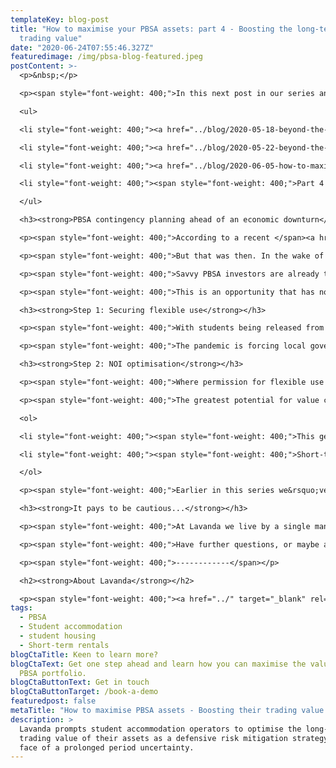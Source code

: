 ```yaml
---
templateKey: blog-post
title: "How to maximise your PBSA assets: part 4 - Boosting the long-term
  trading value"
date: "2020-06-24T07:55:46.327Z"
featuredimage: /img/pbsa-blog-featured.jpeg
postContent: >-
  <p>&nbsp;</p>

  <p><span style="font-weight: 400;">In this next post in our series analysing the challenges and opportunities facing PBSA landlords, we take a look at defensive strategies to optimise the long-term trading value of student housing assets.</span></p>

  <ul>

  <li style="font-weight: 400;"><a href="../blog/2020-05-18-beyond-the-pandemic-how-to-maximise-your-pbsa-assets/"><span style="font-weight: 400;">Part 1 - Maximising the summer period for PBSA assets</span></a></li>

  <li style="font-weight: 400;"><a href="../blog/2020-05-22-beyond-the-pandemic-how-to-maximise-your-pbsa-assets/"><span style="font-weight: 400;">Part 2 - Filling available PBSA units during term time</span></a><span style="font-weight: 400;">&nbsp;</span></li>

  <li style="font-weight: 400;"><a href="../blog/2020-06-05-how-to-maximise-your-pbsa-assets-part-3-leasing-up-new-buildings/"><span style="font-weight: 400;">Part 3 - Leasing up new PBSA assets</span></a></li>

  <li style="font-weight: 400;"><span style="font-weight: 400;">Part 4 - Increasing the long-term trading value of PBSA assets</span></li>

  </ul>

  <h3><strong>PBSA contingency planning ahead of an economic downturn</strong></h3>

  <p><span style="font-weight: 400;">According to a recent </span><a href="https://www.cushmanwakefield.com/en/united-kingdom/insights/uk-student-accommodation-report"><span style="font-weight: 400;">Cushman &amp; Wakefield report</span></a><span style="font-weight: 400;">, 87% of student accommodation in the UK is now delivered through the private sector. With demand continually outstripping supply (pre-COVID-19 at least), it&rsquo;s unsurprising that institutional investors have piled into the sector seeking to capitalise on a growth market.&nbsp; Not only has PBSA been a perennially robust asset class, there&rsquo;s also been a steady shift in demand as students have increasingly come to expect higher spec, better serviced, more functional accommodation. A perfect backdrop for opportunistic investors to differentiate and add value. Happy days.</span></p>

  <p><span style="font-weight: 400;">But that was then. In the wake of COVID-19 the student housing sector faces major challenges and a prolonged period of uncertainty - in all likelihood stretching well into the next academic year. Over the next 12-18 months established portfolios look set to come under unprecedented pressure as the pandemic takes its toll on the global economy, putting the underlying business models of investors to the ultimate test. There is strong sentiment, which we subscribe to internally, that the economic impact we&rsquo;ve seen to date from COVID-19 is </span><a href="https://fortune.com/2020/03/17/how-much-will-coronavirus-hurt-the-economy-these-new-estimates-are-terrifying/"><span style="font-weight: 400;">just the tip of the iceberg</span></a><span style="font-weight: 400;">.</span></p>

  <p><span style="font-weight: 400;">Savvy PBSA investors are already thinking two steps ahead and making contingency plans. They&rsquo;re not only working to ensure they have an agreed exit strategy in the event of a worst case scenario, they&rsquo;re laying the groundwork now to ensure their portfolio is fully optimised to command the highest possible value and cap rate in the event of a potential transaction.&nbsp;</span></p>

  <p><span style="font-weight: 400;">This is an opportunity that has not escaped the attention of technology entrepreneurs seeking to create new value. Consequently, a new toolkit exists to optimise portfolio performance and valuation by powering demonstrable and predictable new revenue streams. Moreover, COVID-19 is in many ways a catalyst that is forcing this technology into the mainstream and embedding it into the &ldquo;new normal&rdquo; for landlords and operators.</span></p>

  <h3><strong>Step 1: Securing flexible use</strong></h3>

  <p><span style="font-weight: 400;">With students being released from their tenancy agreements, vacant PBSA communities are now a painful reality. Moreover, the outlook for the year ahead remains </span><a href="https://www.telegraph.co.uk/property/buy-to-let/car-crash-looming-student-accommodation-landlords/"><span style="font-weight: 400;">bleak at best</span></a><span style="font-weight: 400;">. Landlords are consequently seeking recourse; engaging with their local authorities to secure consent for more flexible residential use within PBSA schemes in order to stem their exposure to the pandemic. Local authorities are proving to be understanding and supportive of the context, and keen to be part of a solution.</span></p>

  <p><span style="font-weight: 400;">The pandemic is forcing local governments to understand the business case for more flexible use across residential asset classes, leading to new planning precedents being created at a previously unforeseen pace. Why is this important? Permission for more flexible use beyond purely student occupation makes for a far more defensible asset, and maximises its value in the event of a transaction.&nbsp;</span></p>

  <h3><strong>Step 2: NOI optimisation</strong></h3>

  <p><span style="font-weight: 400;">Where permission for flexible use can be secured, the next step is to look at maximising NOI. At present, in the face of such uncertain demand, there&rsquo;s little scope to optimise term time rents - but that&rsquo;s also ok as there are robust precedents from the &ldquo;pre-COVID era&rdquo; that can be referenced in the event of a &ldquo;worst case scenario&rdquo; transaction.&nbsp;</span></p>

  <p><span style="font-weight: 400;">The greatest potential for value creation </span><em><span style="font-weight: 400;">right now</span></em><span style="font-weight: 400;"> is to maximise NOI outside of traditional term time, and specifically tap into short and medium-term rental channels to maximise revenues over the Summer seasonal peak. This has a dual benefit:</span></p>

  <ol>

  <li style="font-weight: 400;"><span style="font-weight: 400;">This generates income from your currently vacant units.</span></li>

  <li style="font-weight: 400;"><span style="font-weight: 400;">Short-term rental income is highly seasonal, but it is predictable over the longer-term. Income generated in today&rsquo;s exceptional market conditions will demonstrate a very credible base case for future non-term time revenues - with plenty of upside potential.</span></li>

  </ol>

  <p><span style="font-weight: 400;">Earlier in this series we&rsquo;ve offered guidance and advice around </span><a href="../blog/2020-05-18-beyond-the-pandemic-how-to-maximise-your-pbsa-assets/"><span style="font-weight: 400;">how to optimise the Summer months</span></a><span style="font-weight: 400;">, leveraging dynamic pricing and automating core operations. Dynamic pricing optimisation alone can boost NOI </span><a href="https://www.fool.com/millionacres/real-estate-market/articles/dynamic-pricing-strategies-vacation-rental-properties/"><span style="font-weight: 400;">by up to 40%</span></a><span style="font-weight: 400;"> - directly driving up the cap rate. Most importantly of all, it&rsquo;s not too late to get started for Summer 2020.</span></p>

  <h3><strong>It pays to be cautious...</strong></h3>

  <p><span style="font-weight: 400;">At Lavanda we live by a single mantra: &ldquo;prepare for the worst and hope for the best.&rdquo; With all evidence pointing to the fact that worse is yet to come, it is only prudent to make hard decisions fast, and accelerate the launch of initiatives that can provide a crucial crash pad if and when they are actually needed. Laying groundwork now for a possible exit in the next 12-24 months, even if not the preferred strategy, is a sensible precaution to mitigate any downside risk resulting from the pandemic.</span></p>

  <p><span style="font-weight: 400;">Have further questions, or maybe a suggestion for a topic or theme that you would like us to explore further in a blog series? We are always happy to talk, and welcome your input.&nbsp; Please reach out to us on </span><a href="mailto:info@getlavanda.com"><span style="font-weight: 400;">info@getlavanda.com</span></a><span style="font-weight: 400;">.&nbsp;</span></p>

  <p><span style="font-weight: 400;">------------</span></p>

  <h2><strong>About Lavanda</strong></h2>

  <p><span style="font-weight: 400;"><a href="../" target="_blank" rel="noopener">Lavanda</a> is an award-winning SaaS platform used by the world's leading vacation rental, student and multifamily operators to increase net operating income through short and medium-term rentals. Clients include Greystar, CA Ventures, JLL, Savills and LaSalle amongst others.</span></p>
tags:
  - PBSA
  - Student accommodation
  - student housing
  - Short-term rentals
blogCtaTitle: Keen to learn more?
blogCtaText: Get one step ahead and learn how you can maximise the value of your
  PBSA portfolio.
blogCtaButtonText: Get in touch
blogCtaButtonTarget: /book-a-demo
featuredpost: false
metaTitle: "How to maximise PBSA assets - Boosting their trading value| Blog | Lavanda "
description: >
  Lavanda prompts student accommodation operators to optimise the long-term
  trading value of their assets as a defensive risk mitigation strategy in the
  face of a prolonged period uncertainty.
---
```

